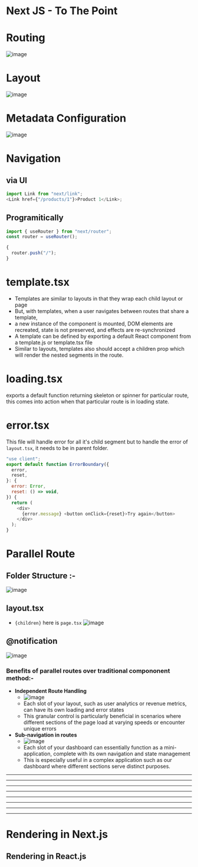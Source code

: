 # Next JS - To The Point

# Routing

![image](https://github.com/user-attachments/assets/0dc796db-3f6f-4ef5-8d43-758ae9f1bae4)

# Layout

![image](https://github.com/user-attachments/assets/b9548757-9b1b-4e35-b77d-3254e2f3f2c0)

# Metadata Configuration

![image](https://github.com/user-attachments/assets/ff92bcf9-f01f-4045-80fb-b66e7c9b063b)

# Navigation

## via UI

```js
import Link from "next/link";
<Link href={"/products/1"}>Product 1</Link>;
```

## Programitically

```js
import { useRouter } from "next/router";
const router = useRouter();

{
  router.push("/");
}
```

# template.tsx

- Templates are similar to layouts in that they wrap each child layout or page
- But, with templates, when a user navigates between routes that share a template,
- a new instance of the component is mounted, DOM elements are recreated, state is not preserved, and effects are re-synchronized
- A template can be defined by exporting a default React component from a template.js or template.tsx file
- Similar to layouts, templates also should accept a children prop which will render the nested segments in the route.

# loading.tsx

exports a default function returning skeleton or spinner for particular route, this comes into action when that particular route is in loading state.

# error.tsx

This file will handle error for all it's child segment but to handle the error of `layout.tsx`, it needs to be in parent folder.

```js
"use client";
export default function ErrorBoundary({
  error,
  reset,
}: {
  error: Error,
  reset: () => void,
}) {
  return (
    <div>
      {error.message} <button onClick={reset}>Try again</button>
    </div>
  );
}
```

# Parallel Route
## Folder Structure :-
![image](https://github.com/user-attachments/assets/1e5bd0cc-17c5-4417-889a-3780eb439952)
## layout.tsx
- `{children}` here is `page.tsx`
![image](https://github.com/user-attachments/assets/f1e1161a-d7b7-4d43-b03c-17380e4e8b3d)
## @notification
![image](https://github.com/user-attachments/assets/b28fdcf3-41bd-4ca0-ba9e-df1590158f37)

### Benefits of parallel routes over traditional compononent method:- 
- **Independent Route Handling**
  - ![image](https://github.com/user-attachments/assets/714085f4-def9-4d79-a97f-7814124c3aae)
  - Each slot of your layout, such as user analytics or revenue metrics, can have its own loading and error states
  - This granular control is particularly beneficial in scenarios where different sections of the page load at varying speeds or encounter unique errors
- **Sub-navigation in routes**
  - ![image](https://github.com/user-attachments/assets/e9cbdbc9-8be2-471c-a9a9-ba6c95aba6c7)
  - Each slot of your dashboard can essentially function as a mini-application, complete with its own navigation and state management
  - This is especially useful in a complex application such as our dashboard where different sections serve distinct purposes.

<hr/>
<hr/>
<hr/>
<hr/>
<hr/>
<hr/>
<hr/>
<hr/>

# Rendering in Next.js

## Rendering in React.js





